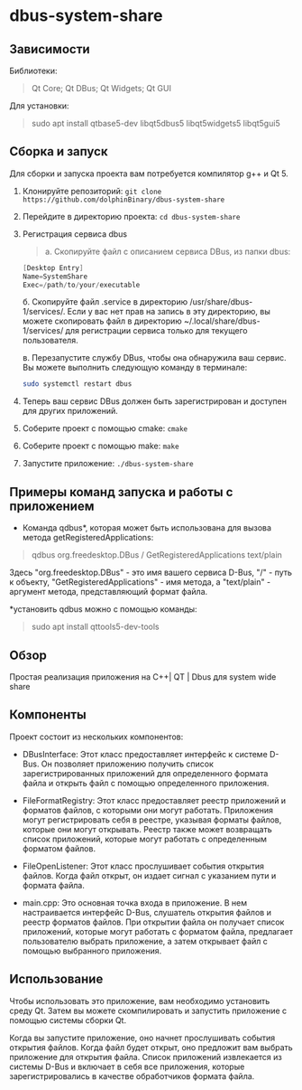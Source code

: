 # dbus-system-share

## Зависимости

Библиотеки:
> Qt Core; Qt DBus; Qt Widgets; Qt GUI

Для установки:
> sudo apt install qtbase5-dev libqt5dbus5 libqt5widgets5 libqt5gui5

## Сборка и запуск

Для сборки и запуска проекта вам потребуется компилятор g++ и Qt 5.

1. Клонируйте репозиторий: `git clone https://github.com/dolphinBinary/dbus-system-share`
2. Перейдите в директорию проекта: `cd dbus-system-share`
3. Регистрация сервиса dbus
    > а. Скопируйте файл с описанием сервиса DBus, из папки dbus:
    ```cpp
    [Desktop Entry]
    Name=SystemShare
    Exec=/path/to/your/executable
    ```

    б. Скопируйте файл .service в директорию /usr/share/dbus-1/services/. Если у вас нет прав на запись в эту директорию, вы можете скопировать файл в директорию ~/.local/share/dbus-1/services/ для регистрации сервиса только для текущего пользователя.

    в. Перезапустите службу DBus, чтобы она обнаружила ваш сервис. Вы можете выполнить следующую команду в терминале:
    ``` bash
    sudo systemctl restart dbus
    ```

4. Теперь ваш сервис DBus должен быть зарегистрирован и доступен для других приложений.
3. Соберите проект с помощью сmake: `сmake`
4. Соберите проект с помощью make: `make`
5. Запустите приложение: `./dbus-system-share`

##  Примеры команд запуска и работы с приложением

* Команда qdbus*, которая может быть использована для вызова метода getRegisteredApplications:
> qdbus org.freedesktop.DBus / GetRegisteredApplications text/plain

Здесь "org.freedesktop.DBus" - это имя вашего сервиса D-Bus, "/" - путь к объекту, "GetRegisteredApplications" - имя метода, а "text/plain" - аргумент метода, представляющий формат файла.

*установить qdbus можно с помощью команды:
> sudo apt install qttools5-dev-tools

## Обзор

Простая реализация приложения на С++| QT | Dbus
для system wide share

## Компоненты

Проект состоит из нескольких компонентов:

* DBusInterface: Этот класс предоставляет интерфейс к
  системе D-Bus. Он позволяет приложению получить
  список зарегистрированных приложений для определенного
  формата файла и открыть файл с помощью определенного приложения.


* FileFormatRegistry: Этот класс предоставляет реестр приложений
  и форматов файлов, с которыми они могут работать.
  Приложения могут регистрировать себя в реестре,
  указывая форматы файлов, которые они могут открывать.
  Реестр также может возвращать список приложений,
  которые могут работать с определенным форматом файлов.


* FileOpenListener: Этот класс прослушивает события
  открытия файлов. Когда файл открыт, он издает сигнал
  с указанием пути и формата файла.


* main.cpp: Это основная точка входа в приложение.
  В нем настраивается интерфейс D-Bus, слушатель
  открытия файлов и реестр форматов файлов.
  При открытии файла он получает список приложений,
  которые могут работать с форматом файла,
  предлагает пользователю выбрать приложение,
  а затем открывает файл с помощью выбранного приложения.

## Использование

Чтобы использовать это приложение, вам необходимо
установить среду Qt. Затем вы можете скомпилировать
и запустить приложение с помощью системы сборки Qt.

Когда вы запустите приложение, оно начнет
прослушивать события открытия файлов. Когда
файл будет открыт, оно предложит вам выбрать
приложение для открытия файла. Список приложений
извлекается из системы D-Bus и включает в себя
все приложения, которые зарегистрировались в
качестве обработчиков формата файла.

